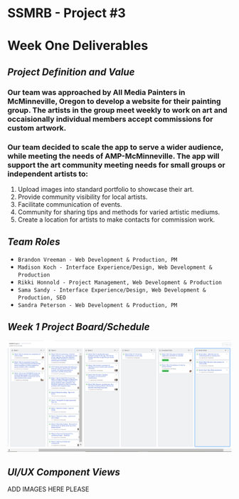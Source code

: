 # SSMRB - Project #3


# Week One Deliverables

## *__Project Definition and Value__*

### Our team was approached by All Media Painters in McMinneville, Oregon to develop a website for their painting group. The artists in the group meet weekly to work on art and occaisionally individual members accept commissions for custom artwork. 

### Our team decided to scale the app to serve a wider audience, while meeting the needs of AMP-McMinneville. The app will support the art community meeting needs for small groups or independent artists to:

1. Upload images into standard portfolio to showcase their art.
2. Provide community visibility for local artists.
3. Facilitate communication of events.
4. Community for sharing tips and methods for varied artistic mediums.
3. Create a location for artists to make contacts for commission work.

## *__Team Roles__*

* ```Brandon Vreeman - Web Development & Production, PM```
* ```Madison Koch - Interface Experience/Design, Web Development & Production```
* ```Rikki Honnold - Project Management, Web Development & Production```
* ```Sama Sandy - Interface Experience/Design, Web Development & Production, SEO```
* ```Sandra Peterson - Web Development & Production, PM```

## *__Week 1 Project Board/Schedule__*
<a href="https://github.com/writesandy/SSMRB/projects/1">![Project Board/Schedule](./assets/images/project-board.png)</a>

## *__UI/UX Component Views__*
ADD IMAGES HERE PLEASE